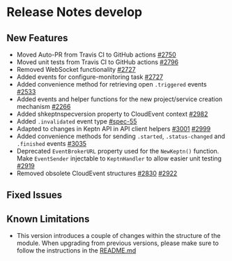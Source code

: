 # Release Notes develop

## New Features

- Moved Auto-PR from Travis CI to GitHub actions [#2750](https://github.com/keptn/keptn/2750)
- Moved unit tests from Travis CI to GitHub actions [#2796](https://github.com/keptn/keptn/2796)
- Removed WebSocket functionality [#2727](https://github.com/keptn/keptn/2727)
- Added events for configure-monitoring task [#2727](https://github.com/keptn/keptn/2727)
- Added convenience method for retrieving open `.triggered` events [#2533](https://github.com/keptn/keptn/2533)
- Added events and helper functions for the new project/service creation mechanism [#2266](https://github.com/keptn/keptn/2266)
- Added shkeptnspecversion property to CloudEvent context [#2982](https://github.com/keptn/keptn/issues/2982)
- Added `.invalidated` event type [#spec-55](https://github.com/keptn/spec/issues/55)
- Adapted to changes in Keptn API in API client helpers [#3001](https://github.com/keptn/keptn/issues/3001) [#2999](https://github.com/keptn/keptn/issues/2999)
- Added convenience methods for sending `.started`, `.status-changed` and `.finished` events [#3035](https://github.com/keptn/keptn/issues/3035)
- Deprecated `EventBrokerURL` property used for the `NewKeptn()` function. Make `EventSender` injectable to `KeptnHandler` to allow easier unit testing [#2919](https://github.com/keptn/keptn/issues/2919)
- Removed obsolete CloudEvent structures [#2830](https://github.com/keptn/keptn/issues/2830) [#2922](https://github.com/keptn/keptn/issues/2922)

## Fixed Issues

## Known Limitations

- This version introduces a couple of changes within the structure of the module. When upgrading from previous versions, please make sure to follow the instructions
in the [README.md](https://github.com/keptn/go-utils/tree/release-0.7.2#upgrade-to-072-from-previous-versions)

